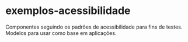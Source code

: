 # exemplos-acessibilidade
Componentes seguindo os padrões de acessibilidade para fins de testes. Modelos para usar como base em aplicações.

